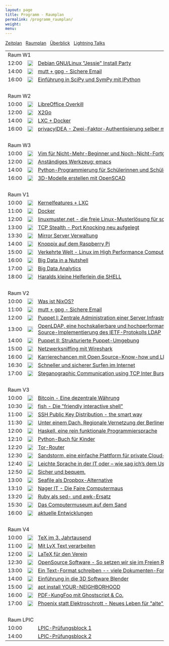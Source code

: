 ```yaml
---
layout: page
title: Programm - Raumplan
permalink: /programm_raumplan/
weight: 
menu: 
---
```

<a href="../programm/">Zeitplan</a>&nbsp;&nbsp;
<a href="../programm_raumplan/">Raumplan</a>&nbsp;&nbsp;
<a href="../programm_ueberblick">Überblick</a>&nbsp;&nbsp;
<a href="../programm_lightning_talks">Lightning Talks</a>

<table>

<tr><td colspan="3">Raum W1</td></tr>
<tr><td>12:00</td><td><img height = "18" src="../images/workshop.svg"></td><td><a href="../programm/mundt_nachbauer-jessie_party">Debian&nbsp;GNU/Linux&nbsp;"Jessie"&nbsp;Install&nbsp;Party</a></td><td>Andreas&nbsp;Mundt,&nbsp;Florian&nbsp;Nachbauer</td></tr>
<tr><td>14:00</td><td><img height = "18" src="../images/workshop.svg"></td><td><a href="../programm/guckes-muttgpg2">mutt&nbsp;+&nbsp;gpg&nbsp;-&nbsp;Sichere&nbsp;Email</a></td><td>Sven&nbsp;Guckes</td></tr>
<tr><td>16:00</td><td><img height = "18" src="../images/workshop.svg"></td><td><a href="../programm/hrenka-python">Einführung&nbsp;in&nbsp;SciPy&nbsp;und&nbsp;SymPy&nbsp;mit&nbsp;IPython</a></td><td>Peter&nbsp;Hrenka</td></tr>


<tr><td>&nbsp;</td></tr><tr><td colspan="3">Raum W2</td></tr>
<tr><td>10:00</td><td><img height = "18" src="../images/workshop.svg"></td><td><a href="../programm/krug-libreoffice">LibreOffice&nbsp;Overkill</a></td><td>Stefan&nbsp;Krug</td></tr>
<tr><td>12:00</td><td><img height = "18" src="../images/workshop.svg"></td><td><a href="../programm/baur_graesing-x2go">X2Go</a></td><td>Stefan&nbsp;Baur,&nbsp;Heinz&nbsp;Graesing</td></tr>
<tr><td>14:00</td><td><img height = "18" src="../images/workshop.svg"></td><td><a href="../programm/brauner_yanar-lxc_docker3">LXC&nbsp;+&nbsp;Docker</a></td><td>Christian&nbsp;Brauner,&nbsp;Erkan&nbsp;Yanar</td></tr>
<tr><td>16:00</td><td><img height = "18" src="../images/workshop.svg"></td><td><a href="../programm/koelbel-privacyidea">privacyIDEA&nbsp;-&nbsp;Zwei-Faktor-Authentisierung&nbsp;selber&nbsp;machen</a></td><td>Cornelius&nbsp;Kölbel</td></tr>


<tr><td>&nbsp;</td></tr><tr><td colspan="3">Raum W3</td></tr>
<tr><td>10:00</td><td><img height = "18" src="../images/workshop.svg"></td><td><a href="../programm/zimmer-vim">Vim&nbsp;für&nbsp;Nicht-Mehr-Beginner&nbsp;und&nbsp;Noch-Nicht-Fortgeschrittene</a></td><td>Toni&nbsp;Zimmer</td></tr>
<tr><td>12:00</td><td><img height = "18" src="../images/workshop.svg"></td><td><a href="../programm/waelde-emacs">Anständiges&nbsp;Werkzeug:&nbsp;emacs</a></td><td>Erich&nbsp;Wälde</td></tr>
<tr><td>14:00</td><td><img height = "18" src="../images/workshop.svg"></td><td><a href="../programm/blechschmidt-python_schueler">Python-Programmierung&nbsp;für&nbsp;Schülerinnen&nbsp;und&nbsp;Schüler</a></td><td>Ingo&nbsp;Blechschmidt</td></tr>
<tr><td>16:00</td><td><img height = "18" src="../images/workshop.svg"></td><td><a href="../programm/knopper-openscad">3D-Modelle&nbsp;erstellen&nbsp;mit&nbsp;OpenSCAD</a></td><td>Prof.&nbsp;Dipl.-Ing.&nbsp;Klaus&nbsp;Knopper</td></tr>


<tr><td>&nbsp;</td></tr><tr><td colspan="3">Raum V1</td></tr>
<tr><td>10:00</td><td><img height = "18" src="../images/talk.svg"></td><td><a href="../programm/brauner-lxc_docker1">Kernelfeatures&nbsp;+&nbsp;LXC</a></td><td>Christian&nbsp;Brauner</td></tr>
<tr><td>11:00</td><td><img height = "18" src="../images/talk.svg"></td><td><a href="../programm/yanar-lxc_docker2">Docker</a></td><td>Erkan&nbsp;Yanar</td></tr>
<tr><td>12:00</td><td><img height = "18" src="../images/talk.svg"></td><td><a href="../programm/schiebel-linuxmuster">linuxmuster.net&nbsp;-&nbsp;die&nbsp;freie&nbsp;Linux-Musterlösung&nbsp;für&nbsp;schulische&nbsp;Netzwerke</a></td><td>Frank&nbsp;Schiebel</td></tr>
<tr><td>13:00</td><td><img height = "18" src="../images/talk.svg"></td><td><a href="../programm/seidel-tcp_stealth">TCP&nbsp;Stealth&nbsp;-&nbsp;Port&nbsp;Knocking&nbsp;neu&nbsp;aufgelegt</a></td><td>Dr.&nbsp;Udo&nbsp;Seidel</td></tr>
<tr><td>13:30</td><td><img height = "18" src="../images/talk.svg"></td><td><a href="../programm/reber-mirrorserver">Mirror&nbsp;Server&nbsp;Verwaltung</a></td><td>Adrian&nbsp;Reber</td></tr>
<tr><td>14:00</td><td><img height = "18" src="../images/talk.svg"></td><td><a href="../programm/knopper-knoppix_raspi">Knoppix&nbsp;auf&nbsp;dem&nbsp;Raspberry&nbsp;Pi</a></td><td>Prof.&nbsp;Dipl.-Ing.&nbsp;Klaus&nbsp;Knopper</td></tr>
<tr><td>15:00</td><td><img height = "18" src="../images/talk.svg"></td><td><a href="../programm/gantikow-verkehrte_welt">Verkehrte&nbsp;Welt&nbsp;-&nbsp;Linux&nbsp;im&nbsp;High&nbsp;Performance&nbsp;Computing</a></td><td>Holger&nbsp;Gantikow</td></tr>
<tr><td>16:00</td><td><img height = "18" src="../images/talk.svg"></td><td><a href="../programm/flebbe-bigdata1">Big&nbsp;Data&nbsp;in&nbsp;a&nbsp;Nutshell</a></td><td>Olaf&nbsp;Flebbe</td></tr>
<tr><td>17:00</td><td><img height = "18" src="../images/talk.svg"></td><td><a href="../programm/goetz-bigdata2">Big&nbsp;Data&nbsp;Analytics</a></td><td>Thomas&nbsp;Götz</td></tr>
<tr><td>18:00</td><td><img height = "18" src="../images/talk.svg"></td><td><a href="../programm/koenig-bash">Haralds&nbsp;kleine&nbsp;Helferlein&nbsp;die&nbsp;SHELL</a></td><td>Harald&nbsp;König</td></tr>


<tr><td>&nbsp;</td></tr><tr><td colspan="3">Raum V2</td></tr>
<tr><td>10:00</td><td><img height = "18" src="../images/talk.svg"></td><td><a href="../programm/schiele-nixos">Was&nbsp;ist&nbsp;NixOS?</a></td><td>Joachim&nbsp;Schiele</td></tr>
<tr><td>11:00</td><td><img height = "18" src="../images/talk.svg"></td><td><a href="../programm/guckes-muttgpg1">mutt&nbsp;+&nbsp;gpg&nbsp;-&nbsp;Sichere&nbsp;Email</a></td><td>Sven&nbsp;Guckes</td></tr>
<tr><td>12:00</td><td><img height = "18" src="../images/talk.svg"></td><td><a href="../programm/kockler-puppet1">Puppet&nbsp;I:&nbsp;Zentrale&nbsp;Administration&nbsp;einer&nbsp;Server&nbsp;Infrastruktur</a></td><td>Torsten&nbsp;Kockler</td></tr>
<tr><td>13:00</td><td><img height = "18" src="../images/talk.svg"></td><td><a href="../programm/gietz-openldap">OpenLDAP,&nbsp;eine&nbsp;hochskalierbare&nbsp;und&nbsp;hochperformante&nbsp;standardkonforme&nbsp;Open-Source-Implementierung&nbsp;des&nbsp;IETF-Protokolls&nbsp;LDAP</a></td><td>Peter&nbsp;Gietz</td></tr>
<tr><td>14:00</td><td><img height = "18" src="../images/talk.svg"></td><td><a href="../programm/kockler-puppet2">Puppet&nbsp;II:&nbsp;Strukturierte&nbsp;Puppet-Umgebung</a></td><td>Torsten&nbsp;Kockler</td></tr>
<tr><td>15:00</td><td><img height = "18" src="../images/talk.svg"></td><td><a href="../programm/blechschmidt-wireshark">Netzwerksniffing&nbsp;mit&nbsp;Wireshark</a></td><td>Ingo&nbsp;Blechschmidt</td></tr>
<tr><td>16:00</td><td><img height = "18" src="../images/talk.svg"></td><td><a href="../programm/behrla-lpic">Karrierechancen&nbsp;mit&nbsp;Open&nbsp;Source-Know-how&nbsp;und&nbsp;LPI-Zertifikat</a></td><td>Klaus&nbsp;Behrla</td></tr>
<tr><td>16:30</td><td><img height = "18" src="../images/talk.svg"></td><td><a href="../programm/hofmann-surfen">Schneller&nbsp;und&nbsp;sicherer&nbsp;Surfen&nbsp;im&nbsp;Internet</a></td><td>Frank&nbsp;Hofmann</td></tr>
<tr><td>17:00</td><td><img height = "18" src="../images/talk.svg"></td><td><a href="../programm/kemmer-network_steganographic">Steganographic&nbsp;Communication&nbsp;using&nbsp;TCP&nbsp;Inter&nbsp;Burst&nbsp;Delays</a></td><td>Florian&nbsp;Kemmer</td></tr>


<tr><td>&nbsp;</td></tr><tr><td colspan="3">Raum V3</td></tr>
<tr><td>10:00</td><td><img height = "18" src="../images/talk.svg"></td><td><a href="../programm/uebele-bitcoin">Bitcoin&nbsp;-&nbsp;Eine&nbsp;dezentrale&nbsp;Währung</a></td><td>Peter&nbsp;Uebele</td></tr>
<tr><td>10:30</td><td><img height = "18" src="../images/talk.svg"></td><td><a href="../programm/weissensel-fish">fish&nbsp;-&nbsp;Die&nbsp;"friendly&nbsp;interactive&nbsp;shell"</a></td><td>Jonas&nbsp;Weissensel</td></tr>
<tr><td>11:00</td><td><img height = "18" src="../images/talk.svg"></td><td><a href="../programm/genannt-sshkey_distribution">SSH&nbsp;Public&nbsp;Key&nbsp;Distribution&nbsp;-&nbsp;the&nbsp;smart&nbsp;way</a></td><td>Jonas&nbsp;Genannt</td></tr>
<tr><td>11:30</td><td><img height = "18" src="../images/talk.svg"></td><td><a href="../programm/hofmann-lug_berlin">Unter&nbsp;einem&nbsp;Dach.&nbsp;Regionale&nbsp;Vernetzung&nbsp;der&nbsp;Berliner&nbsp;Linux&nbsp;User&nbsp;Groups&nbsp;über&nbsp;lug.berlin</a></td><td>Frank&nbsp;Hofmann</td></tr>
<tr><td>12:00</td><td><img height = "18" src="../images/lightning.svg"></td><td><a href="../programm/blechschmidt-haskell">Haskell,&nbsp;eine&nbsp;rein&nbsp;funktionale&nbsp;Programmiersprache</a></td><td>Ingo&nbsp;Blechschmidt</td></tr>
<tr><td>12:10</td><td><img height = "18" src="../images/lightning.svg"></td><td><a href="../programm/willbold-python_kinder_buch">Python-Buch&nbsp;für&nbsp;Kinder</a></td><td>Carina&nbsp;Willbold</td></tr>
<tr><td>12:20</td><td><img height = "18" src="../images/lightning.svg"></td><td><a href="../programm/stadelmeier_wannenmacher-tor_router">Tor-Router</a></td><td>Andreas&nbsp;Stadelmeier,&nbsp;Fabian&nbsp;Wannenmacher</td></tr>
<tr><td>12:30</td><td><img height = "18" src="../images/lightning.svg"></td><td><a href="../programm/blechschmidt-sandstorm">Sandstorm,&nbsp;eine&nbsp;einfache&nbsp;Plattform&nbsp;für&nbsp;private&nbsp;Cloud-Server</a></td><td>Ingo&nbsp;Blechschmidt</td></tr>
<tr><td>12:40</td><td><img height = "18" src="../images/lightning.svg"></td><td><a href="../programm/helmle-einfache_sprache">Leichte&nbsp;Sprache&nbsp;in&nbsp;der&nbsp;IT&nbsp;oder&nbsp;–&nbsp;wie&nbsp;sag&nbsp;ich’s&nbsp;dem&nbsp;User?</a></td><td>Krishna-Sara&nbsp;Helmle</td></tr>
<tr><td>12:50</td><td><img height = "18" src="../images/lightning.svg"></td><td><a href="../programm/koelbel-desktop_auth">Sicher&nbsp;und&nbsp;bequem.</a></td><td>Cornelius&nbsp;Kölbel</td></tr>
<tr><td>13:00</td><td><img height = "18" src="../images/lightning.svg"></td><td><a href="../programm/giesen-seafile">Seafile&nbsp;als&nbsp;Dropbox-Alternative</a></td><td>Gregor&nbsp;Giesen</td></tr>
<tr><td>13:10</td><td><img height = "18" src="../images/lightning.svg"></td><td><a href="../programm/widmayer-nagerit">Nager&nbsp;IT&nbsp;-&nbsp;Die&nbsp;Faire&nbsp;Computermaus</a></td><td>Karin&nbsp;Widmayer</td></tr>
<tr><td>13:20</td><td><img height = "18" src="../images/lightning.svg"></td><td><a href="../programm/franke-ruby">Ruby&nbsp;als&nbsp;sed-&nbsp;und&nbsp;awk-Ersatz</a></td><td>Knut&nbsp;Franke</td></tr>
<tr><td>15:30</td><td><img height = "18" src="../images/talk.svg"></td><td><a href="../programm/klaeren-computermuseum">Das&nbsp;Computermuseum&nbsp;auf&nbsp;dem&nbsp;Sand</a></td><td>Herbert&nbsp;Klaeren</td></tr>
<tr><td>16:00</td><td><img height = "18" src="../images/talk.svg"></td><td><a href="../programm/schiele-aktuelles">aktuelle&nbsp;Entwicklungen</a></td><td>Joachim&nbsp;Schiele</td></tr>


<tr><td>&nbsp;</td></tr><tr><td colspan="3">Raum V4</td></tr>
<tr><td>10:00</td><td><img height = "18" src="../images/talk.svg"></td><td><a href="../programm/schroeder-tex">TeX&nbsp;im&nbsp;3.&nbsp;Jahrtausend</a></td><td>Martin&nbsp;Schröder</td></tr>
<tr><td>11:00</td><td><img height = "18" src="../images/talk.svg"></td><td><a href="../programm/engelmann-lyx">Mit&nbsp;LyX&nbsp;Text&nbsp;verarbeiten</a></td><td>Wolfgang&nbsp;Engelmann</td></tr>
<tr><td>12:00</td><td><img height = "18" src="../images/talk.svg"></td><td><a href="../programm/imme-latex_verein">LaTeX&nbsp;für&nbsp;den&nbsp;Verein</a></td><td>Roland&nbsp;Imme</td></tr>
<tr><td>12:30</td><td><img height = "18" src="../images/talk.svg"></td><td><a href="../programm/kuestner_strohmaier-wueste_welle">OpenSource&nbsp;Software&nbsp;-&nbsp;So&nbsp;setzen&nbsp;wir&nbsp;sie&nbsp;im&nbsp;Freien&nbsp;Radio&nbsp;Wüste&nbsp;Welle&nbsp;ein.</a></td><td>Andreas&nbsp;Küstner,&nbsp;Friedrich&nbsp;Strohmaier</td></tr>
<tr><td>13:00</td><td><img height = "18" src="../images/talk.svg"></td><td><a href="../programm/pfeifle-pandoc">Ein&nbsp;Text-Format&nbsp;schreiben&nbsp;--&nbsp;viele&nbsp;Dokumenten-Formate&nbsp;generieren</a></td><td>Kurt&nbsp;Pfeifle</td></tr>
<tr><td>14:00</td><td><img height = "18" src="../images/talk.svg"></td><td><a href="../programm/dinges-blender">Einführung&nbsp;in&nbsp;die&nbsp;3D&nbsp;Software&nbsp;Blender</a></td><td>Thomas&nbsp;Dinges</td></tr>
<tr><td>15:00</td><td><img height = "18" src="../images/talk.svg"></td><td><a href="../programm/mundt-apt_install">apt&nbsp;install&nbsp;YOUR-NEIGHBORHOOD</a></td><td>Andreas&nbsp;B.&nbsp;Mundt</td></tr>
<tr><td>16:00</td><td><img height = "18" src="../images/talk.svg"></td><td><a href="../programm/pfeifle-pdfkungfoo">PDF-KungFoo&nbsp;mit&nbsp;Ghostscript&nbsp;&&nbsp;Co.</a></td><td>Kurt&nbsp;Pfeifle</td></tr>
<tr><td>17:00</td><td><img height = "18" src="../images/talk.svg"></td><td><a href="../programm/gantikow-elektroschrott">Phoenix&nbsp;statt&nbsp;Elektroschrott&nbsp;-&nbsp;Neues&nbsp;Leben&nbsp;für&nbsp;"alte"&nbsp;Mobilgeräte</a></td><td>Holger&nbsp;Gantikow</td></tr>


<tr><td>&nbsp;</td></tr><tr><td colspan="3">Raum LPIC</td></tr>
<tr><td>10:00</td><td></td><td><a href="../lpic">LPIC-Prüfungsblock&nbsp;1</a></td><td>Klaus Behrla</td></tr>
<tr><td>14:00</td><td></td><td><a href="../lpic">LPIC-Prüfungsblock&nbsp;2</a></td><td>Klaus Behrla</td></tr>
</table>
